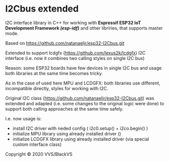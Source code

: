 # **I2Cbus extended**

I2C interface library in C++ for working with **Espressif ESP32 IoT Development Framework _(esp-idf)_** and other libriries, that supports master mode.

Based on https://github.com/natanaeljr/esp32-I2Cbus.git 

Extended to support lcdgfx (https://github.com/lexus2k/lcdgfx) I2C interface (i.e. now it combines two calling styles on single I2C bus)

Reason: some ESP32 boards have few devices in single I2C bus and usage both libraries at the same time becomes tricky.

As in the case of used here MPU and LCDGFX: both libraries use different, incompatible directly, styles for working with I2C. 

Original I2C class (https://github.com/natanaeljr/esp32-I2Cbus.git) was extended and adapted (i.e. some changes to the original logic were done) to support both calling approaches at the same time safely.

I.e. now usage is:
- install I2C driver with neded config ( i2c0.setup() + i2co.begin() )
- initialize MPU library using already installed driver ()
- initialize LCDGFX library using already installed driver (via special custom interface class)

Copyright © 2020 VVS/BlackVS
